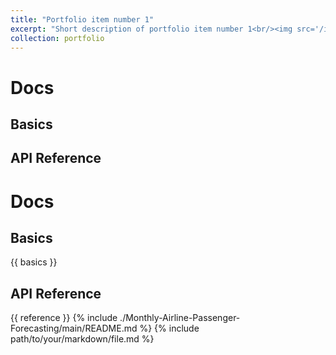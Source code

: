 ```yaml
---
title: "Portfolio item number 1"
excerpt: "Short description of portfolio item number 1<br/><img src='/images/500x300.png'>"
collection: portfolio
---
```

<script>
import basics from 'https://raw.githubusercontent.com/dikiwahyudi11/Monthly-Airline-Passenger-Forecasting/main/README.md'
import reference from './Monthly-Airline-Passenger-Forecasting/main/README.md'
</script>
# Docs

## Basics
<!--@include:./parts/basics.md-->

## API Reference

<!--@include:./parts/reference.md-->

# Docs

## Basics

{{ basics }}

## API Reference

{{ reference }}
{% include ./Monthly-Airline-Passenger-Forecasting/main/README.md %}
{% include path/to/your/markdown/file.md %}
